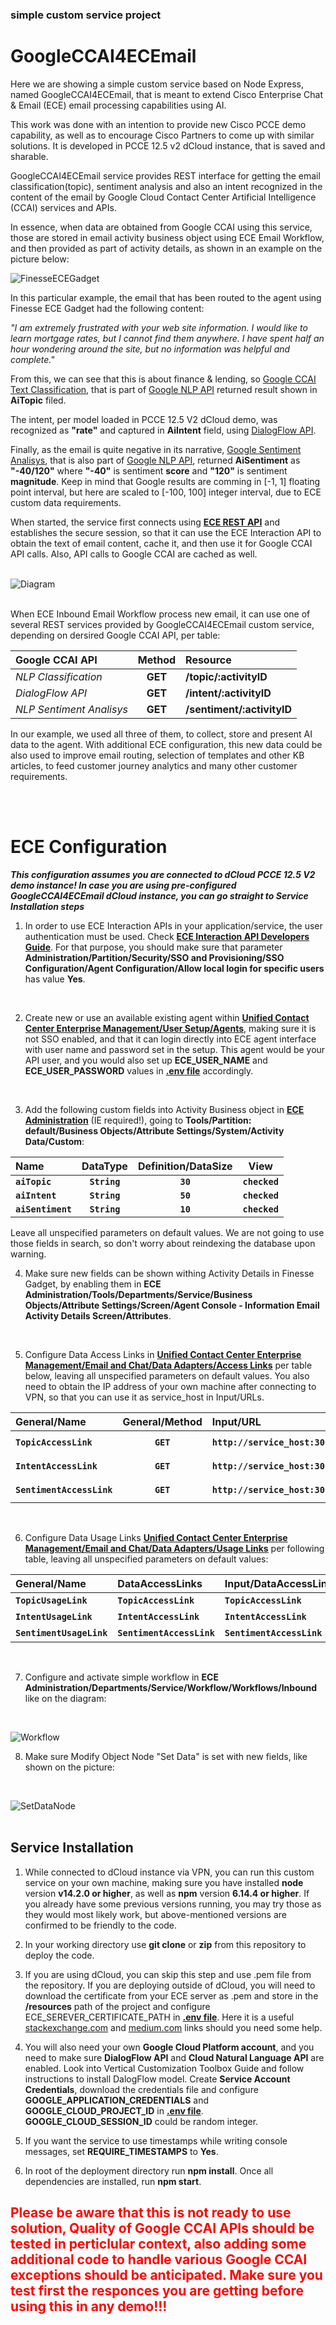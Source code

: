 ### simple custom service  project
  # GoogleCCAI4ECEmail 


Here we are showing a simple custom service based on Node Express, named GoogleCCAI4ECEmail, that is meant to extend Cisco Enterprise Chat & Email (ECE) email processing capabilities using AI. 

This work was done with an intention to provide new Cisco PCCE demo capability, as well as to encourage Cisco Partners to come up with similar solutions. It is developed in PCCE 12.5 v2 dCloud instance, that is saved and sharable.

GoogleCCAI4ECEmail service provides REST interface for getting the email classification(topic), sentiment analysis  and also an intent recognized in the content of the email by Google Cloud Contact Center Artificial Intelligence  (CCAI) services and APIs.

In essence, when data are obtained from Google CCAI using this service, those are stored in email activity business object using ECE Email Workflow, and then provided as part of activity details, as shown in an example on the picture below:

![FinesseECEGadget](./doc/FinesseECEGadget.png)

In this particular example, the email that has been routed to the agent using Finesse ECE Gadget had the following content:

_"I am extremely frustrated with your web site information. I would like to learn mortgage rates, but I cannot find them anywhere. I have spent half an hour wondering around the site, but no information was helpful and complete."_

From this, we can see that this is about finance & lending, so [Google CCAI Text Classification](https://cloud.google.com/natural-language/docs/classify-text-tutorial), that is part of [Google NLP API](https://cloud.google.com/natural-language) returned result shown in __AiTopic__ filed. 

The intent, per model loaded in PCCE 12.5 V2 dCloud demo, was recognized as __"rate"__ and captured in __AiIntent__ field, using [DialogFlow API](https://cloud.google.com/dialogflow/es/docs/reference/rest/v2-overview). 

Finally, as the email is quite negative in its narrative, [Google Sentiment Analisys](https://cloud.google.com/natural-language/docs/sentiment-tutorial), that is also part of [Google NLP API](https://cloud.google.com/natural-language),  returned __AiSentiment__ as __"-40/120"__ where __"-40"__ is sentiment __score__ and __"120"__ is sentiment __magnitude__. Keep in mind that Google results are comming in [-1, 1]
floating point interval, but here are scaled to [-100, 100] integer interval, due to ECE custom data requirements.

When started, the service first connects using [__ECE REST API__](https://developer.cisco.com/docs/enterprise-chat-and-email/#!interaction-api-developer-guide) and establishes the secure session, so that it can use the ECE Interaction API to obtain the text of email content, cache it, and then  use it for Google CCAI API calls. Also, API calls to Google CCAI are cached as well.
<br/><br/>

![Diagram](./doc/SequenceDiagram.png)
<br/><br/>

When ECE Inbound Email Workflow process new email, it can use one of several REST services provided by GoogleCCAI4ECEmail custom service, depending on dersired Google CCAI API, per table:

| Google CCAI API |Method | Resource          |
| :------------- |:-------------:| :-------------|
| *NLP Classification* |  __GET__ | __/topic/:activityID__ | 
| *DialogFlow API* |  __GET__ | __/intent/:activityID__ |  
| *NLP Sentiment Analisys* |  __GET__ | __/sentiment/:activityID__ | 

In our example, we used all three of them, to collect, store and present AI data to the agent. With additional ECE configuration, this new data could be also used to improve email routing, selection of templates and other KB articles, to feed customer journey analytics and many other customer requirements.

<br/><br/>
# ECE Configuration 

__*This configuration assumes you are connected to dCloud PCCE 12.5 V2 demo instance! In case you are using pre-configured GoogleCCAI4ECEmail dCloud instance, you can go straight to Service Installation steps*__

1. In order to use ECE Interaction APIs in your application/service, the user authentication must be used. Check [__ECE Interaction API Developers Guide__](https://developer.cisco.com/docs/enterprise-chat-and-email/#!interaction-api-developer-guide). For that purpose, you should make sure that parameter __Administration/Partition/Security/SSO and Provisioning/SSO Configuration/Agent Configuration/Allow local login for specific users__ has value __Yes__.
<br/>

2. Create new or use an available existing agent within [__Unified Contact Center Enterprise Management/User Setup/Agents__](https://ccedata.dcloud.cisco.com/cceadmin/#/overview), making sure it is not SSO enabled, and that it can login directly into ECE agent interface with user name and password set in the setup. This agent would be your API user, and you would also set up __ECE_USER_NAME__ and __ECE_USER_PASSWORD__ values in [__.env file__](./env) accordingly.
<br/>

3. Add the following custom fields into Activity Business object in [__ECE Administration__](https://cceeceweb.dcloud.cisco.com/system/web/view/platform/common/login/root.jsp?partitionId=0) (IE required!), going to __Tools/Partition: default/Business Objects/Attribute Settings/System/Activity Data/Custom__:

| Name | DataType | Definition/DataSize | View |
|:-----|:--------:|:-------------:|:------------:| 
| __`aiTopic`__     |  __`String`__ | __`30`__ | __`checked`__ |
| __`aiIntent`__    |  __`String`__ | __`50`__ | __`checked`__ | 
| __`aiSentiment`__    |  __`String`__ | __`10`__ | __`checked`__ |

Leave all unspecified parameters on default values. We are not going to use those fields in search, so don't worry about reindexing the database upon warning.
<br/>

4. Make sure new fields can be shown withing Activity Details in Finesse Gadget, by enabling them in  __ECE Administration/Tools/Departments/Service/Business Objects/Attribute Settings/Screen/Agent Console - Information Email Activity Details Screen/Attributes__.
<br/>

5. Configure Data Access Links in [__Unified Contact Center Enterprise Management/Email and Chat/Data Adapters/Access Links__](https://ccedata.dcloud.cisco.com/cceadmin/#/overview) per table below, leaving all unspecified parameters on default values. You also need to obtain the IP address of your own machine after connecting to VPN, so that you can use it as service_host in Input/URLs.

| General/Name | General/Method | Input/URL | Input/Authentication | Input/Accept | Input/ContentType | Output/ExtractOrFilter | Output/Path | Output/InternalFiledName |
|:------|:------:|:------|:-----:|:-------|:---------|:-------:|:-------|:-------| 
| __`TopicAccessLink`__     |  __`GET`__ | __`http://service_host:3000/topic/<%activityid%>`__ | __`None`__ | __`application/json`__ | __`application/x-www-form-encoded`__ | __`Extract`__ | __`$.topic`__ | __`Topic`__ |
| __`IntentAccessLink`__     |  __`GET`__ | __`http://service_host:3000/intent/<%activityid%>`__ |  __`None`__ | __`application/json`__ | __`application/x-www-form-encoded`__ | __`Extract`__ | __`$.intent`__ | __`Intent`__ |
| __`SentimentAccessLink`__     |  __`GET`__ | __`http://service_host:3000/sentiment/<%activityid%>`__ | __`None`__ | __`application/json`__ | __`application/x-www-form-encoded`__ | __`Extract`__ | __`$.sentiment`__ | __`Sentiment`__ |
<br/>

6. Configure Data Usage Links [__Unified Contact Center Enterprise Management/Email and Chat/Data Adapters/Usage Links__](https://ccedata.dcloud.cisco.com/cceadmin/#/overview) per following table, leaving all unspecified parameters on default values: 

| General/Name | DataAccessLinks | Input/DataAccessLink | Input/ParameterName | Input/ParameterValue | Output/DataAccessLink | Output/FiledName | Output/DisplayName | Output/FieledWidth |
|:------|:------|:-----|:-----:|:----:|:----|:----|:-----|:-----:| 
| __`TopicUsageLink`__     |  __`TopicAccessLink`__ | __`TopicAccessLink`__ | __`activityid`__ | __\`\`acctivity_id__ | __`TopicAccessLink`__ | __`Topic`__ | __`Topic`__ | __`50`__ |
| __`IntentUsageLink`__     |  __`IntentAccessLink`__ | __`IntentAccessLink`__ | __`activityid`__ | __\`\`acctivity_id__ | __`IntentAccessLink`__ | __`Intent`__ | __`Intent`__ | __`30`__ |
| __`SentimentUsageLink`__     |  __`SentimentAccessLink`__ | __`SentimentAccessLink`__ | __`activityid`__ | __\`\`acctivity_id__ | __`SentimentAccessLink`__ | __`Sentiment`__ | __`Sentiment`__ | __`10`__ |
<br/>

7. Configure and activate simple workflow in __ECE Administration/Departments/Service/Workflow/Workflows/Inbound__ like on the diagram:
<br/>

![Workflow](./doc/Workflow.png)
<br/>

8. Make sure Modify Object Node "Set Data" is set with new fields, like shown on the picture:
<br/>

![SetDataNode](./doc/SetDataNode.png)
<br/><br/>
## Service Installation 

1. While connected to dCloud instance via VPN, you can run this custom service on your own machine, making sure you have installed __node__ version  __v14.2.0 or higher__, as well as __npm__ version __6.14.4 or higher__. If you already have some previous versions running, you may try those as they would most likely work, but above-mentioned versions are confirmed to be friendly to the code. 

2. In your working directory use __git clone__ or __zip__ from this repository to deploy the code. 

3. If you are using dCloud, you can skip this step and use .pem file from the repository. If you are deploying outside of dCloud, you will need to download the certificate from your ECE server as .pem and store in the __/resources__ path of the project and configure ECE_SEREVER_CERTIFICATE_PATH in [__.env file__](./.env). Here it is a useful [stackexchange.com](https://unix.stackexchange.com/questions/368123/how-to-extract-the-root-ca-and-subordinate-ca-from-a-certificate-chain-in-linux) and [medium.com](https://medium.com/@superseb/get-your-certificate-chain-right-4b117a9c0fce) links should you need some help.

4. You will also need your own __Google Cloud Platform account__, and you need to make sure __DialogFlow API__ and __Cloud Natural Language API__ are enabled. Look into Vertical Customization Toolbox Guide and follow instructions to install DalogFlow model. Create __Service Account Credentials__, download the credentials file and configure __GOOGLE_APPLICATION_CREDENTIALS__ and __GOOGLE_CLOUD_PROJECT_ID__ in [__.env file__](./.env). __GOOGLE_CLOUD_SESSION_ID__ could be random integer. 

5. If you want the service to use timestamps while writing console messages, set __REQUIRE_TIMESTAMPS__ to __Yes__.

6. In root of the deployment directory run __npm install__. Once all dependencies are installed, run __npm start__.

## <span style="color:red">Please be aware that this is not ready to use solution, Quality of Google CCAI APIs should be tested in perticlular context, also adding some additional code to handle various Google CCAI exceptions should be anticipated. Make sure you test first the responces you are getting before using this in any demo!!!</span>

